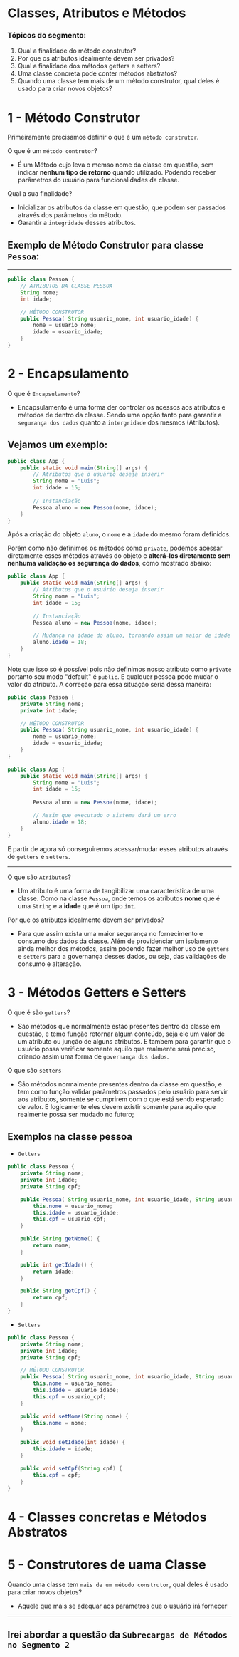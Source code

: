 # Classes, Atributos e Métodos

### Tópicos do segmento: 

1. Qual a finalidade do método construtor?
2. Por que os atributos idealmente devem ser privados?
3. Qual a finalidade dos métodos getters e setters?
4. Uma classe concreta pode conter métodos abstratos?
5. Quando uma classe tem mais de um método construtor, qual deles é usado para criar novos objetos?

# 1 - Método Construtor

Primeiramente precisamos definir o que é um `método construtor`.

O que é um `método contrutor`?
- É um Método cujo leva o memso nome da classe em questão, sem indicar **nenhum tipo de retorno** quando utilizado. Podendo receber parâmetros do usuário para funcionalidades da classe.

Qual a sua finalidade?
- Inicializar os atributos da classe em questão, que podem ser passados através dos parâmetros do método. 
- Garantir a `integridade` desses atributos.

## **Exemplo** de Método Construtor para classe `Pessoa`:
***
~~~java
public class Pessoa {
    // ATRIBUTOS DA CLASSE PESSOA
    String nome;
    int idade;

    // MÉTODO CONSTRUTOR
    public Pessoa( String usuario_nome, int usuario_idade) {
        nome = usuario_nome;
        idade = usuario_idade;
    }
}
~~~~

# 2 - Encapsulamento

O que é `Encapsulamento`?
- Encapsulamento é uma forma der controlar os acessos aos atributos e métodos de dentro da classe. Sendo uma opção tanto para garantir a `segurança dos dados` quanto a `intergridade` dos mesmos (Atributos).

## Vejamos um exemplo:

~~~java
public class App {
    public static void main(String[] args) {
        // Atributos que o usuário deseja inserir
        String nome = "Luis";
        int idade = 15;
        
        // Instanciação
        Pessoa aluno = new Pessoa(nome, idade);
    }    
}
~~~

Após a criação do objeto `aluno`, o `nome` e a `idade` do mesmo foram definidos.

Porém como não definimos os métodos como `private`, podemos acessar diretamente esses métodos através do objeto e **alterá-los diretamente sem nenhuma validação os segurança do dados**, como mostrado abaixo:

~~~java
public class App {
    public static void main(String[] args) {
        // Atributos que o usuário deseja inserir
        String nome = "Luis";
        int idade = 15;
        
        // Instanciação
        Pessoa aluno = new Pessoa(nome, idade);

        // Mudança na idade do aluno, tornando assim um maior de idade na perspectiva do código
        aluno.idade = 18;
    }    
}
~~~

Note que isso só é possível pois não definimos nosso atributo como `private` portanto seu modo "default" é `public`. E qualquer pessoa pode mudar o valor do atributo. A correção para essa situação seria dessa maneira:

~~~java
public class Pessoa {
    private String nome;
    private int idade;

    // MÉTODO CONSTRUTOR
    public Pessoa( String usuario_nome, int usuario_idade) {
        nome = usuario_nome;
        idade = usuario_idade;
    }
}

public class App {
    public static void main(String[] args) {
        String nome = "Luis";
        int idade = 15;
        
        Pessoa aluno = new Pessoa(nome, idade);

        // Assim que executado o sistema dará um erro
        aluno.idade = 18;
    }    
}
~~~

E partir de agora só conseguiremos acessar/mudar esses atributos através de `getters` e `setters`.

***

O que são `Atributos`?
- Um atributo é uma forma de tangibilizar uma característica de uma classe. Como na classe `Pessoa`, onde temos os atributos **nome** que é uma `String` e a **idade** que é um tipo `int`.

Por que os atributos idealmente devem ser privados?
- Para que assim exista uma maior segurança no fornecimento e consumo dos dados da classe. Além de providenciar um isolamento ainda melhor dos métodos, assim podendo fazer melhor uso de `getters` e `setters` para a governança desses dados, ou seja, das validações de consumo e alteração.

# 3 - Métodos Getters e Setters

O que é são `getters`?

- São métodos que normalmente estão presentes dentro da classe em questão, e temo função retornar algum conteúdo, seja ele um valor de um atributo ou junção de alguns atributos. E também para garantir que o usuário possa verificar somente aquilo que realmente será preciso, criando assim uma forma de `governança dos dados`.

O que são `setters`

- São métodos normalmente presentes dentro da classe em questão, e tem como função validar parâmetros passados pelo usuário para servir aos atributos, somente se cumprirem com o que está sendo esperado de valor. E logicamente eles devem existir somente para aquilo que realmente possa ser mudado no futuro;

## **Exemplos** na classe pessoa

* `Getters`
~~~java
public class Pessoa {
    private String nome;
    private int idade;
    private String cpf;

    public Pessoa( String usuario_nome, int usuario_idade, String usuario_cpf) {
        this.nome = usuario_nome;
        this.idade = usuario_idade;
        this.cpf = usuario_cpf;
    }

    public String getNome() {
        return nome;
    }

    public int getIdade() {
        return idade;
    }

    public String getCpf() {
        return cpf;
    }
}
~~~

* `Setters`

~~~java
public class Pessoa {
    private String nome;
    private int idade;
    private String cpf;

    // MÉTODO CONSTRUTOR
    public Pessoa( String usuario_nome, int usuario_idade, String usuario_cpf) {
        this.nome = usuario_nome;
        this.idade = usuario_idade;
        this.cpf = usuario_cpf;
    }

    public void setNome(String nome) {
        this.nome = nome;
    }

    public void setIdade(int idade) {
        this.idade = idade;
    }

    public void setCpf(String cpf) {
        this.cpf = cpf;
    }
}
~~~

# 4 - Classes concretas e Métodos Abstratos


# 5 - Construtores de uama Classe

Quando uma classe tem `mais de um método construtor`, qual deles é usado para criar novos objetos?

- Aquele que mais se adequar aos parâmetros que o usuário irá fornecer

***

## Irei abordar a questão da `Subrecargas de Métodos no Segmento 2`
